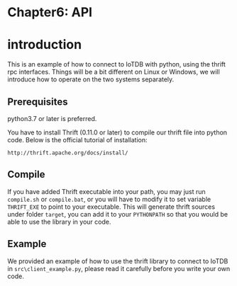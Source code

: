 <!--

    Licensed to the Apache Software Foundation (ASF) under one
    or more contributor license agreements.  See the NOTICE file
    distributed with this work for additional information
    regarding copyright ownership.  The ASF licenses this file
    to you under the Apache License, Version 2.0 (the
    "License"); you may not use this file except in compliance
    with the License.  You may obtain a copy of the License at

        http://www.apache.org/licenses/LICENSE-2.0

    Unless required by applicable law or agreed to in writing,
    software distributed under the License is distributed on an
    "AS IS" BASIS, WITHOUT WARRANTIES OR CONDITIONS OF ANY
    KIND, either express or implied.  See the License for the
    specific language governing permissions and limitations
    under the License.

-->
# Chapter6: API
# introduction
This is an example of how to connect to IoTDB with python, using the thrift rpc interfaces. Things will be a bit different
on Linux or Windows, we will introduce how to operate on the two systems separately.

## Prerequisites
python3.7 or later is preferred.

You have to install Thrift (0.11.0 or later) to compile our thrift file into python code. Below is the official
tutorial of installation:
```
http://thrift.apache.org/docs/install/
```

## Compile
If you have added Thrift executable into your path, you may just run `compile.sh` or `compile.bat`, or you will have to
modify it to set variable `THRIFT_EXE` to point to your executable. This will generate thrift sources under folder `target`,
you can add it to your `PYTHONPATH` so that you would be able to use the library in your code.

## Example
We provided an example of how to use the thrift library to connect to IoTDB in `src\client_example.py`, please read it 
carefully before you write your own code.
